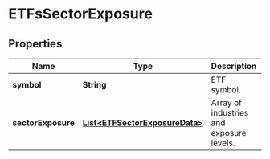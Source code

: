 # ETFsSectorExposure

## Properties

 Name               | Type                                                              | Description                              | Notes      
--------------------|-------------------------------------------------------------------|------------------------------------------|------------
 **symbol**         | **String**                                                        | ETF symbol.                              | [optional] 
 **sectorExposure** | [**List&lt;ETFSectorExposureData&gt;**](ETFSectorExposureData.md) | Array of industries and exposure levels. | [optional] 



